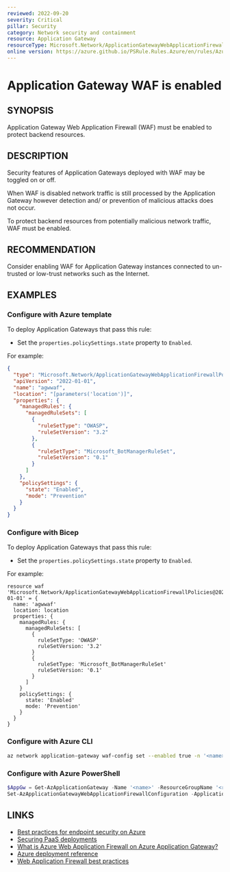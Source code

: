 ```yaml
---
reviewed: 2022-09-20
severity: Critical
pillar: Security
category: Network security and containment
resource: Application Gateway
resourceType: Microsoft.Network/ApplicationGatewayWebApplicationFirewallPolicies
online version: https://azure.github.io/PSRule.Rules.Azure/en/rules/Azure.AppGwWAF.Enabled/
---
```


# Application Gateway WAF is enabled

## SYNOPSIS

Application Gateway Web Application Firewall (WAF) must be enabled to protect backend resources.

## DESCRIPTION

Security features of Application Gateways deployed with WAF may be toggled on or off.

When WAF is disabled network traffic is still processed by the Application Gateway however detection
and/ or prevention of malicious attacks does not occur.

To protect backend resources from potentially malicious network traffic, WAF must be enabled.

## RECOMMENDATION

Consider enabling WAF for Application Gateway instances connected to un-trusted or low-trust networks such as the Internet.

## EXAMPLES

### Configure with Azure template

To deploy Application Gateways that pass this rule:

- Set the `properties.policySettings.state` property to `Enabled`.

For example:

```json
{
  "type": "Microsoft.Network/ApplicationGatewayWebApplicationFirewallPolicies",
  "apiVersion": "2022-01-01",
  "name": "agwwaf",
  "location": "[parameters('location')]",
  "properties": {
    "managedRules": {
      "managedRuleSets": [
        {
          "ruleSetType": "OWASP",
          "ruleSetVersion": "3.2"
        },
        {
          "ruleSetType": "Microsoft_BotManagerRuleSet",
          "ruleSetVersion": "0.1"
        }
      ]
    },
    "policySettings": {
      "state": "Enabled",
      "mode": "Prevention"
    }
  }
}
```

### Configure with Bicep

To deploy Application Gateways that pass this rule:

- Set the `properties.policySettings.state` property to `Enabled`.

For example:

```bicep
resource waf 'Microsoft.Network/ApplicationGatewayWebApplicationFirewallPolicies@2022-01-01' = {
  name: 'agwwaf'
  location: location
  properties: {
    managedRules: {
      managedRuleSets: [
        {
          ruleSetType: 'OWASP'
          ruleSetVersion: '3.2'
        }
        {
          ruleSetType: 'Microsoft_BotManagerRuleSet'
          ruleSetVersion: '0.1'
        }
      ]
    }
    policySettings: {
      state: 'Enabled'
      mode: 'Prevention'
    }
  }
}
```

### Configure with Azure CLI

```bash
az network application-gateway waf-config set --enabled true -n '<name>' -g '<resource_group>'
```

### Configure with Azure PowerShell

```powershell
$AppGw = Get-AzApplicationGateway -Name '<name>' -ResourceGroupName '<resource_group>'
Set-AzApplicationGatewayWebApplicationFirewallConfiguration -ApplicationGateway $AppGw -Enabled $True -FirewallMode 'Prevention'
```

## LINKS

- [Best practices for endpoint security on Azure](https://learn.microsoft.com/azure/architecture/framework/security/design-network-endpoints)
- [Securing PaaS deployments](https://learn.microsoft.com/azure/security/fundamentals/paas-deployments#install-a-web-application-firewall)
- [What is Azure Web Application Firewall on Azure Application Gateway?](https://learn.microsoft.com/azure/web-application-firewall/ag/ag-overview)
- [Azure deployment reference](https://learn.microsoft.com/azure/templates/microsoft.network/applicationgateways)
- [Web Application Firewall best practices](https://learn.microsoft.com/azure/web-application-firewall/ag/best-practices)
